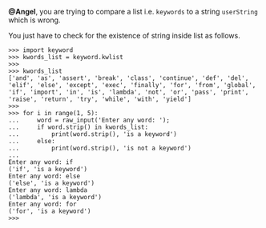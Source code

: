 **@Angel**, you are trying to compare a list i.e. `keywords` to a string `userString` which is wrong.

You just have to check for the existence of string inside list as follows.

	>>> import keyword
	>>> kwords_list = keyword.kwlist
	>>>
	>>> kwords_list
	['and', 'as', 'assert', 'break', 'class', 'continue', 'def', 'del', 'elif', 'else', 'except', 'exec', 'finally', 'for', 'from', 'global', 'if', 'import', 'in', 'is', 'lambda', 'not', 'or', 'pass', 'print', 'raise', 'return', 'try', 'while', 'with', 'yield']
	>>>
	>>> for i in range(1, 5):
	...     word = raw_input('Enter any word: ');
	...     if word.strip() in kwords_list:
	...         print(word.strip(), 'is a keyword')
	...     else:
	...         print(word.strip(), 'is not a keyword')
	...
	Enter any word: if
	('if', 'is a keyword')
	Enter any word: else
	('else', 'is a keyword')
	Enter any word: lambda
	('lambda', 'is a keyword')
	Enter any word: for
	('for', 'is a keyword')
	>>>
